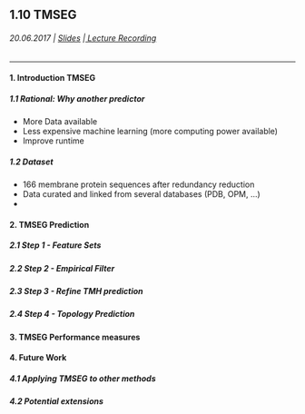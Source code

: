 ## 1.10 TMSEG

###### 20.06.2017 \| [Slides](https://www.rostlab.org/sites/default/files/fileadmin/teaching/SoSe17/PP1CS/cb1i_20170620_tmseg_bernhoferm.pdf) \|[ Lecture Recording ](https://www.youtube.com/watch?v=uhqBFFuba6o&index=9&list=PLg46T0OlBIJ9abbsmUL-ux24DCpoUlC1J)

---

#### 1. Introduction TMSEG

##### 1.1 Rational: Why another predictor

* More Data available
* Less expensive machine learning \(more computing power available\)
* Improve runtime

##### 1.2 Dataset

* 166 membrane protein sequences after redundancy reduction
* Data curated and linked from several databases \(PDB, OPM, ...\)
* 
#### 2. TMSEG Prediction

##### 2.1 Step 1 - Feature Sets

##### 

##### 2.2 Step 2 - Empirical Filter

##### 

##### 2.3 Step 3 - Refine TMH prediction

##### 

##### 2.4 Step 4 - Topology Prediction

##### 

#### 3. TMSEG Performance measures

#### 

#### 4. Future Work

##### 4.1 Applying TMSEG to other methods

##### 

##### 4.2 Potential extensions

##### 



